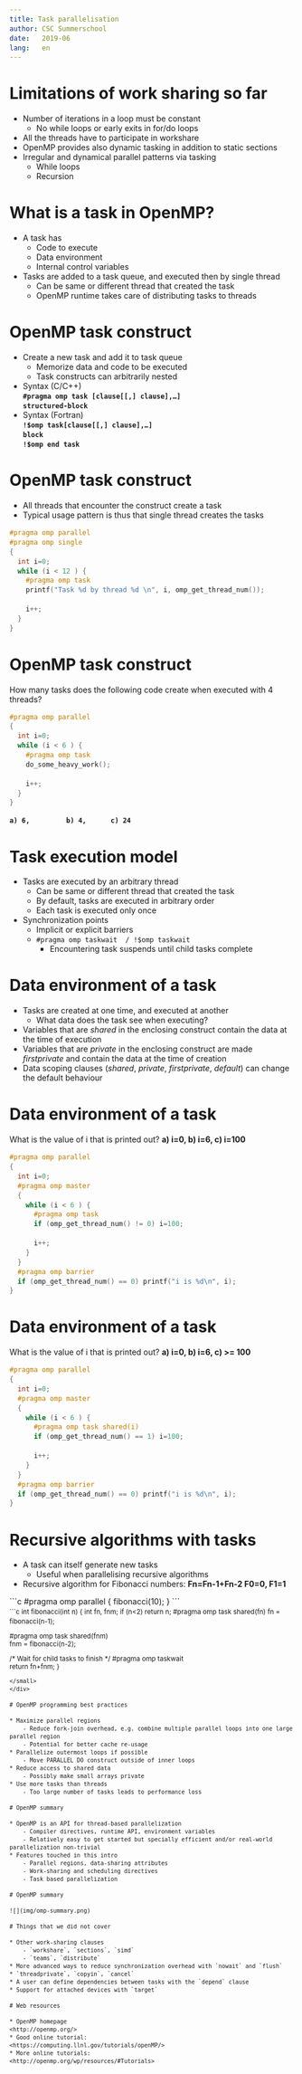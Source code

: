```yaml
---
title: Task parallelisation
author: CSC Summerschool
date:   2019-06
lang:   en
---
```


# Limitations of work sharing so far

* Number of iterations in a loop must be constant
	- No while loops or early exits in for/do loops
* All the threads have to participate in workshare
* OpenMP provides also dynamic tasking in addition to static sections
* Irregular and dynamical parallel patterns via tasking
	- While loops
	- Recursion

# What is a task in OpenMP?

* A task has
	- Code to execute
	- Data environment
	- Internal control variables
* Tasks are added to a task queue, and executed then by single thread
	- Can be same or different thread that created the task
	- OpenMP runtime takes care of distributing tasks to threads

# OpenMP task construct

* Create a new task and add it to task queue
	- Memorize data and code to be executed
	- Task constructs can arbitrarily nested
* Syntax (C/C++)  
**`#pragma omp task [clause[[,] clause],…]`**  
**`structured-block`**  
* Syntax (Fortran)  
**`!$omp task[clause[[,] clause],…]`**   
**`block`**  
**`!$omp end task`**


# OpenMP task construct

* All threads that encounter the construct create a task
* Typical usage pattern is thus that single thread creates the tasks

```c
#pragma omp parallel
#pragma omp single 
{
  int i=0;
  while (i < 12 ) {
    #pragma omp task
    printf("Task %d by thread %d \n", i, omp_get_thread_num());
  
    i++;
  }
}
```

# OpenMP task construct
 

How many tasks does the following code create when executed with 4 threads?

```c
#pragma omp parallel
{
  int i=0;
  while (i < 6 ) {
    #pragma omp task
    do_some_heavy_work();
  
    i++;
  }
}

```

**`a) 6,	     b) 4,      c) 24`**


# Task execution model

* Tasks are executed by an arbitrary thread
	- Can be same or different thread that created the task
	- By default, tasks are executed in arbitrary order
	- Each task is executed only once
* Synchronization points
	- Implicit or explicit barriers
	- `#pragma omp taskwait  / !$omp taskwait`
		* Encountering task suspends until child tasks complete

# Data environment of a task

* Tasks are created at one time, and executed at another
	- What data does the task see when executing?
* Variables that are _shared_ in the enclosing construct contain the data at the time of execution
* Variables that are _private_ in the enclosing construct are made _firstprivate_ and contain the data at the time of creation
* Data scoping clauses (_shared_, _private_, _firstprivate_, _default_) can change the default behaviour

# Data environment of a task

What is the value of i that is printed out?  **a) i=0, b) i=6, c) i=100**
```c
#pragma omp parallel
{
  int i=0;
  #pragma omp master
  {    
    while (i < 6 ) {
      #pragma omp task
      if (omp_get_thread_num() != 0) i=100;
  
      i++;
    }
  }
  #pragma omp barrier
  if (omp_get_thread_num() == 0) printf("i is %d\n", i);
}
```


# Data environment of a task

What is the value of i that is printed out? **a) i=0, b) i=6, c) >= 100**

```c
#pragma omp parallel
{
  int i=0;
  #pragma omp master
  {    
    while (i < 6 ) {
      #pragma omp task shared(i)
      if (omp_get_thread_num() == 1) i=100;
  
      i++;
    }
  }
  #pragma omp barrier
  if (omp_get_thread_num() == 0) printf("i is %d\n", i);
}
```


# Recursive algorithms with tasks

* A task can itself generate new tasks
	- Useful when parallelising recursive algorithms
* Recursive algorithm for Fibonacci numbers:  **Fn=Fn-1+Fn-2	F0=0, F1=1**

<div class=column>
```c
#pragma omp parallel
{
  fibonacci(10);
}
```
</div>
<div class=column>
<small>
```c
int fibonacci(int n) {
  int fn, fnm;
  if (n<2)
    return n;
#pragma omp task shared(fn)
  fn = fibonacci(n-1);  
 
#pragma omp task shared(fnm)    
  fnm = fibonacci(n-2);  
   
/* Wait for child tasks to finish */
#pragma omp taskwait  
  return fn+fnm;
}
```
</small>
</div>

# OpenMP programming best practices

* Maximize parallel regions
	- Reduce fork-join overhead, e.g. combine multiple parallel loops into one large parallel region
	- Potential for better cache re-usage
* Parallelize outermost loops if possible
	- Move PARALLEL DO construct outside of inner loops
* Reduce access to shared data
	- Possibly make small arrays private
* Use more tasks than threads
	- Too large number of tasks leads to performance loss

# OpenMP summary

* OpenMP is an API for thread-based parallelization
	- Compiler directives, runtime API, environment variables
	- Relatively easy to get started but specially efficient and/or real-world parallelization non-trivial
* Features touched in this intro
	- Parallel regions, data-sharing attributes
	- Work-sharing and scheduling directives
	- Task based parallelization

# OpenMP summary

![](img/omp-summary.png)

# Things that we did not cover

* Other work-sharing clauses
	- `workshare`, `sections`, `simd`
	- `teams`, `distribute`
* More advanced ways to reduce synchronization overhead with `nowait` and `flush`
* `threadprivate`, `copyin`, `cancel` 
* A user can define dependencies between tasks with the `depend` clause
* Support for attached devices with `target` 

# Web resources

* OpenMP homepage  
<http://openmp.org/>
* Good online tutorial:  
<https://computing.llnl.gov/tutorials/openMP/>
* More online tutorials:   
<http://openmp.org/wp/resources/#Tutorials>
